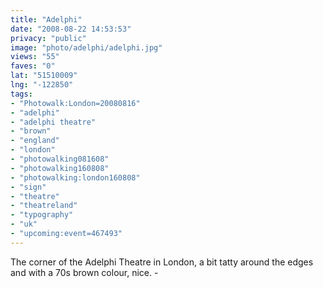 ```yaml
---
title: "Adelphi"
date: "2008-08-22 14:53:53"
privacy: "public"
image: "photo/adelphi/adelphi.jpg"
views: "55"
faves: "0"
lat: "51510009"
lng: "-122850"
tags:
- "Photowalk:London=20080816"
- "adelphi"
- "adelphi theatre"
- "brown"
- "england"
- "london"
- "photowalking081608"
- "photowalking160808"
- "photowalking:london160808"
- "sign"
- "theatre"
- "theatreland"
- "typography"
- "uk"
- "upcoming:event=467493"
---
```

The corner of the Adelphi Theatre in London, a bit tatty around the edges and with a 70s brown colour, nice. - <a href="/photos/2008/08/22/adelphi"></a>

